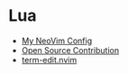 # Lua
- [My NeoVim Config](../works/nvim-conf.md)
- [Open Source Contribution](../works/open-source.md)
- [term-edit.nvim](../works/term-edit.md)
